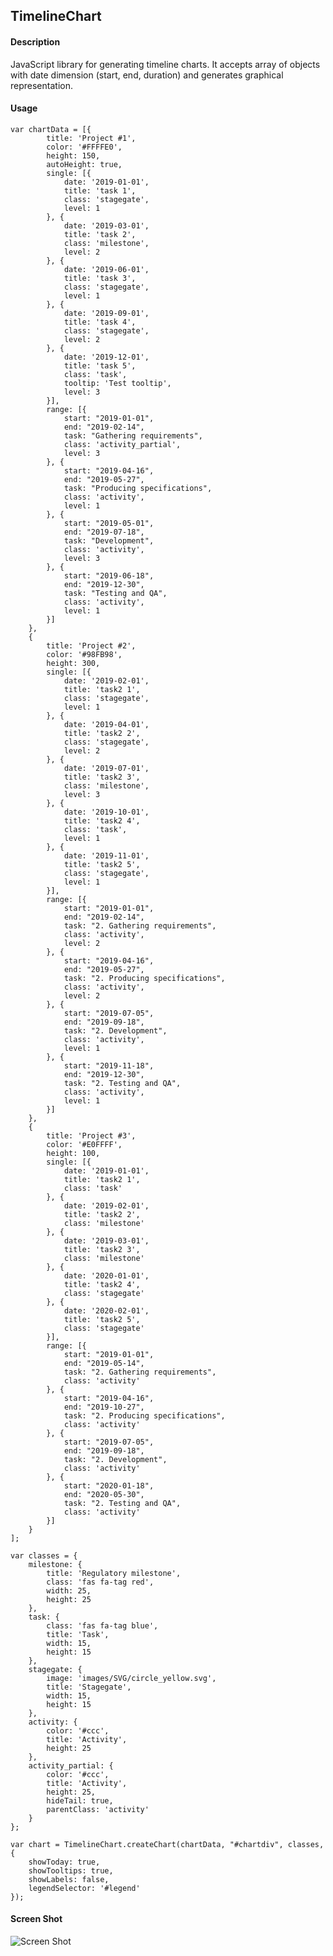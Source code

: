 ## TimelineChart
#### Description
JavaScript library for generating timeline charts. It accepts array of objects with date dimension (start, end, duration) and generates graphical representation. 

#### Usage 

	var chartData = [{
	        title: 'Project #1',
	        color: '#FFFFE0',
	        height: 150,
	        autoHeight: true,
	        single: [{
	            date: '2019-01-01',
	            title: 'task 1',
	            class: 'stagegate',
	            level: 1
	        }, {
	            date: '2019-03-01',
	            title: 'task 2',
	            class: 'milestone',
	            level: 2
	        }, {
	            date: '2019-06-01',
	            title: 'task 3',
	            class: 'stagegate',
	            level: 1
	        }, {
	            date: '2019-09-01',
	            title: 'task 4',
	            class: 'stagegate',
	            level: 2
	        }, {
	            date: '2019-12-01',
	            title: 'task 5',
	            class: 'task',
	            tooltip: 'Test tooltip',
	            level: 3
	        }],
	        range: [{
	            start: "2019-01-01",
	            end: "2019-02-14",
	            task: "Gathering requirements",
	            class: 'activity_partial',
	            level: 3
	        }, {
	            start: "2019-04-16",
	            end: "2019-05-27",
	            task: "Producing specifications",
	            class: 'activity',
	            level: 1
	        }, {
	            start: "2019-05-01",
	            end: "2019-07-18",
	            task: "Development",
	            class: 'activity',
	            level: 3
	        }, {
	            start: "2019-06-18",
	            end: "2019-12-30",
	            task: "Testing and QA",
	            class: 'activity',
	            level: 1
	        }]
	    },
	    {
	        title: 'Project #2',
	        color: '#98FB98',
	        height: 300,
	        single: [{
	            date: '2019-02-01',
	            title: 'task2 1',
	            class: 'stagegate',
	            level: 1
	        }, {
	            date: '2019-04-01',
	            title: 'task2 2',
	            class: 'stagegate',
	            level: 2
	        }, {
	            date: '2019-07-01',
	            title: 'task2 3',
	            class: 'milestone',
	            level: 3
	        }, {
	            date: '2019-10-01',
	            title: 'task2 4',
	            class: 'task',
	            level: 1
	        }, {
	            date: '2019-11-01',
	            title: 'task2 5',
	            class: 'stagegate',
	            level: 1
	        }],
	        range: [{
	            start: "2019-01-01",
	            end: "2019-02-14",
	            task: "2. Gathering requirements",
	            class: 'activity',
	            level: 2
	        }, {
	            start: "2019-04-16",
	            end: "2019-05-27",
	            task: "2. Producing specifications",
	            class: 'activity',
	            level: 2
	        }, {
	            start: "2019-07-05",
	            end: "2019-09-18",
	            task: "2. Development",
	            class: 'activity',
	            level: 1
	        }, {
	            start: "2019-11-18",
	            end: "2019-12-30",
	            task: "2. Testing and QA",
	            class: 'activity',
	            level: 1
	        }]
	    },
	    {
	        title: 'Project #3',
	        color: '#E0FFFF',
	        height: 100,
	        single: [{
	            date: '2019-01-01',
	            title: 'task2 1',
	            class: 'task'
	        }, {
	            date: '2019-02-01',
	            title: 'task2 2',
	            class: 'milestone'
	        }, {
	            date: '2019-03-01',
	            title: 'task2 3',
	            class: 'milestone'
	        }, {
	            date: '2020-01-01',
	            title: 'task2 4',
	            class: 'stagegate'
	        }, {
	            date: '2020-02-01',
	            title: 'task2 5',
	            class: 'stagegate'
	        }],
	        range: [{
	            start: "2019-01-01",
	            end: "2019-05-14",
	            task: "2. Gathering requirements",
	            class: 'activity'
	        }, {
	            start: "2019-04-16",
	            end: "2019-10-27",
	            task: "2. Producing specifications",
	            class: 'activity'
	        }, {
	            start: "2019-07-05",
	            end: "2019-09-18",
	            task: "2. Development",
	            class: 'activity'
	        }, {
	            start: "2020-01-18",
	            end: "2020-05-30",
	            task: "2. Testing and QA",
	            class: 'activity'
	        }]
	    }
	];

	var classes = {
	    milestone: {
	        title: 'Regulatory milestone',
	        class: 'fas fa-tag red',
	        width: 25,
	        height: 25
	    },
	    task: {
	        class: 'fas fa-tag blue',
	        title: 'Task',
	        width: 15,
	        height: 15
	    },
	    stagegate: {
	        image: 'images/SVG/circle_yellow.svg',
	        title: 'Stagegate',
	        width: 15,
	        height: 15
	    },
	    activity: {
	        color: '#ccc',
	        title: 'Activity',
	        height: 25
	    },
	    activity_partial: {
	        color: '#ccc',
	        title: 'Activity',
	        height: 25,
	        hideTail: true,
	        parentClass: 'activity'
	    }
	};

	var chart = TimelineChart.createChart(chartData, "#chartdiv", classes, {
	    showToday: true,
	    showTooltips: true,
	    showLabels: false,
	    legendSelector: '#legend'
	});

#### Screen Shot
![Screen Shot](screen-shot1.png)